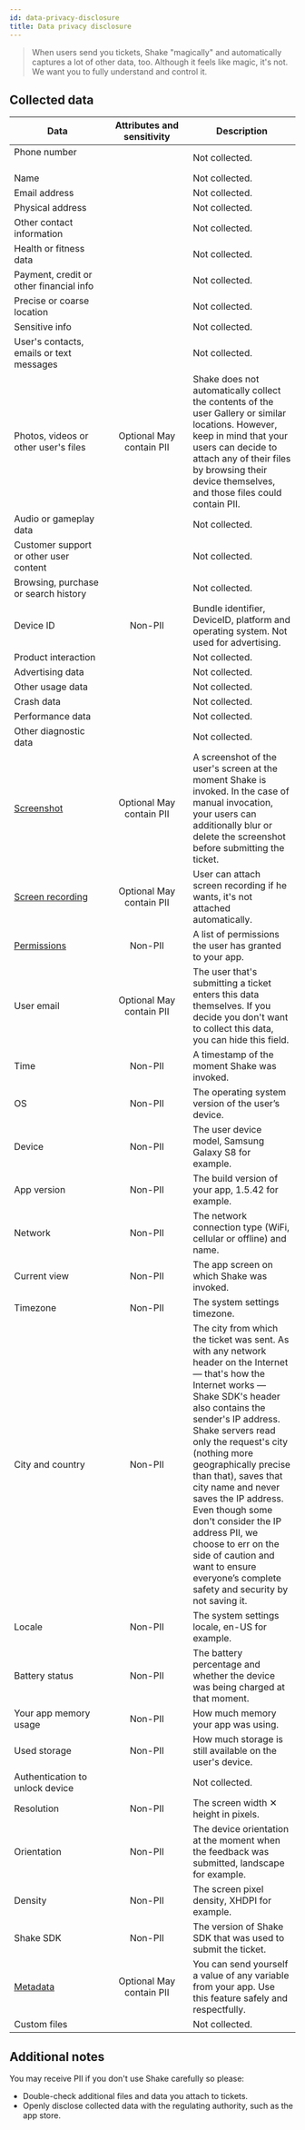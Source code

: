 ```yaml
---
id: data-privacy-disclosure
title: Data privacy disclosure
---
```

>When users send you tickets, Shake "magically" and automatically captures a lot of other data, too. Although it feels like magic, it's not. We want you to fully understand and control it.

## Collected data

| Data                                                                                                                                                                                                                            |  Attributes and sensitivity | Description                                                                                                                                                                                                                                                                                                                                                                                                                                                                                               |
|---------------------------------------------------------------------------------------------------------------------------------------------------------------------------------------------------------------------------------|:---------------------------:|-----------------------------------------------------------------------------------------------------------------------------------------------------------------------------------------------------------------------------------------------------------------------------------------------------------------------------------------------------------------------------------------------------------------------------------------------------------------------------------------------------------|
| Phone number &nbsp;&nbsp;&nbsp;&nbsp;&nbsp;&nbsp;&nbsp;&nbsp;&nbsp;&nbsp;&nbsp;&nbsp;&nbsp;&nbsp;&nbsp;&nbsp;&nbsp;&nbsp;&nbsp;&nbsp;&nbsp;&nbsp;&nbsp;&nbsp;&nbsp;&nbsp;&nbsp;&nbsp;&nbsp;&nbsp;&nbsp;&nbsp;&nbsp;&nbsp;&nbsp; | &nbsp;&nbsp;&nbsp;&nbsp;&nbsp;&nbsp;&nbsp;&nbsp;&nbsp;&nbsp;&nbsp;&nbsp;&nbsp;&nbsp;&nbsp;&nbsp;&nbsp;&nbsp;&nbsp;&nbsp;&nbsp;&nbsp;&nbsp;&nbsp;&nbsp;&nbsp;&nbsp;&nbsp;&nbsp;&nbsp; | Not collected.                                                                                                                                                                                                                                                                                                                                                                                                                                                                                            |
| Name                                                                                                                                                                                                                            |        | Not collected.                                                                                                                                                                                                                                                                                                                                                                                                                                                                                            |
| Email address                                                                                                                                                                                                                   |        | Not collected.                                                                                                                                                                                                                                                                                                                                                                                                                                                                                            |
| Physical address                                                                                                                                                                                                                |        | Not collected.                                                                                                                                                                                                                                                                                                                                                                                                                                                                                            |
| Other contact information                                                                                                                                                                                                       |        | Not collected.                                                                                                                                                                                                                                                                                                                                                                                                                                                                                            |
| Health or fitness data                                                                                                                                                                                                          |        | Not collected.                                                                                                                                                                                                                                                                                                                                                                                                                                                                                            |
| Payment, credit or other financial info                                                                                                                                                                                         |        | Not collected.                                                                                                                                                                                                                                                                                                                                                                                                                                                                                            |
| Precise or coarse location                                                                                                                                                                                                      |        | Not collected.                                                                                                                                                                                                                                                                                                                                                                                                                                                                                            |
| Sensitive info                                                                                                                                                                                                                  |        | Not collected.                                                                                                                                                                                                                                                                                                                                                                                                                                                                                            |
| User's contacts, emails or text messages                                                                                                                                                                                        |        | Not collected.                                                                                                                                                                                                                                                                                                                                                                                                                                                                                            |
| Photos, videos or other user's files                                                                                                                                                                                            | <span class="tag-button">Optional</span> <span class="tag-button pink-tag-button">May contain PII</span>  | Shake does not automatically collect the contents of the user Gallery or similar locations. However, keep in mind that your users can decide to attach any of their files by browsing their device themselves, and those files could contain PII.                                                                                                                                                                                                                                                         |
| Audio or gameplay data                                                                                                                                                                                                          |        | Not collected.                                                                                                                                                                                                                                                                                                                                                                                                                                                                                            |
| Customer support or other user content                                                                                                                                                                                          |        | Not collected.                                                                                                                                                                                                                                                                                                                                                                                                                                                                                            |
| Browsing, purchase or search history                                                                                                                                                                                            |        | Not collected.                                                                                                                                                                                                                                                                                                                                                                                                                                                                                            |
| Device ID                                                                                                                                                                                                                       |  <span class="tag-button green-tag-button">Non-PII</span>       | Bundle identifier, DeviceID, platform and operating system. Not used for advertising.                                                                                                                                                                                                                                                                                                                                                                                                                     |
| Product interaction                                                                                                                                                                                                             |    | Not collected.                                                                                                                                                                                                                                                                                                                                                                                                                                                                                            |
| Advertising data                                                                                                                                                                                                                |        | Not collected.                                                                                                                                                                                                                                                                                                                                                                                                                                                                                            |
| Other usage data                                                                                                                                                                                                                |        | Not collected.                                                                                                                                                                                                                                                                                                                                                                                                                                                                                            |
| Crash data                                                                                                                                                                                                                      |        | Not collected.                                                                                                                                                                                                                                                                                                                                                                                                                                                                                            |
| Performance data                                                                                                                                                                                                                |          | Not collected.                                                                                                                                                                                                                                                                                                                                                                                                                                                                                            |
| Other diagnostic data                                                                                                                                                                                                           |         | Not collected.                                                                                                                                                                                                                                                                                                                                                                                                                                                                                            |
| [Screenshot](/web/configuration-and-data/screen-capture.md)                                                                                                                                                                     | <span class="tag-button">Optional</span> <span class="tag-button pink-tag-button">May contain PII</span>    | A screenshot of the user's screen at the moment Shake is invoked. In the case of manual invocation, your users can additionally blur or delete the screenshot before submitting the ticket.                                                                                                                                                                                                                                                                                                               | 
| [Screen recording](/web/configuration-and-data/screen-recording.md)                                                                                                                                                             | <span class="tag-button">Optional</span> <span class="tag-button pink-tag-button">May contain PII</span>   | User can attach screen recording if he wants, it's not attached automatically.                                                                                                                                                                                                                                                                                                                                                                                                                            |
| [Permissions](/web/configuration-and-data/data-attached-by-default.md)                                                                                                                                                          | <span class="tag-button green-tag-button">Non-PII</span>                                                                     | A list of permissions the user has granted to your app.                                                                                                                                                                                                                                                                                                                                                                                                                                                   |
| User email                                                                                                                                                                                                                      | <span class="tag-button">Optional</span> <span class="tag-button pink-tag-button">May contain PII</span>   | The user that's submitting a ticket enters this data themselves. If you decide you don't want to collect this data, you can hide this field.                                                                                                                                                                                                                                                                                                                                                              |
| Time                                                                                                                                                                                                                            | <span class="tag-button green-tag-button">Non-PII</span>                                                                     | A timestamp of the moment Shake was invoked.                                                                                                                                                                                                                                                                                                                                                                                                                                                              |
| OS                                                                                                                                                                                                                              | <span class="tag-button green-tag-button">Non-PII</span>                                                                     | The operating system version of the user’s device.                                                                                                                                                                                                                                                                                                                                                                                                                                                        |
| Device                                                                                                                                                                                                                          | <span class="tag-button green-tag-button">Non-PII</span>                                                                     | The user device model, Samsung Galaxy S8 for example.                                                                                                                                                                                                                                                                                                                                                                                                                                                     |
| App version                                                                                                                                                                                                                     | <span class="tag-button green-tag-button">Non-PII</span>                                                                     | The build version of your app, 1.5.42 for example.                                                                                                                                                                                                                                                                                                                                                                                                                                                        |
| Network                                                                                                                                                                                                                         | <span class="tag-button green-tag-button">Non-PII</span>                                                                     | The network connection type (WiFi, cellular or offline) and name.                                                                                                                                                                                                                                                                                                                                                                                                                                         |
| Current view                                                                                                                                                                                                                    | <span class="tag-button green-tag-button">Non-PII</span>                                                                     | The app screen on which Shake was invoked.                                                                                                                                                                                                                                                                                                                                                                                                                                                                |
| Timezone                                                                                                                                                                                                                        | <span class="tag-button green-tag-button">Non-PII</span>                                                                     | The system settings timezone.                                                                                                                                                                                                                                                                                                                                                                                                                                                                             |
| City and country                                                                                                                                                                                                                | <span class="tag-button green-tag-button">Non-PII</span>                                                                     | The city from which the ticket was sent. As with any network header on the Internet — that's how the Internet works — Shake SDK's header also contains the sender's IP address. Shake servers read only the request's city (nothing more geographically precise than that), saves that city name and never saves the IP address. Even though some don't consider the IP address PII, we choose to err on the side of caution and want to ensure everyone’s complete safety and security by not saving it. |
| Locale                                                                                                                                                                                                                          | <span class="tag-button green-tag-button">Non-PII</span>                                                                     | The system settings locale, en-US for example.                                                                                                                                                                                                                                                                                                                                                                                                                                                            |
| Battery status                                                                                                                                                                                                                  | <span class="tag-button green-tag-button">Non-PII</span>                                                                     | The battery percentage and whether the device was being charged at that moment.                                                                                                                                                                                                                                                                                                                                                                                                                           |
| Your app memory usage                                                                                                                                                                                                           | <span class="tag-button green-tag-button">Non-PII</span>                                                                     | How much memory your app was using.                                                                                                                                                                                                                                                                                                                                                                                                                                                                       |
| Used storage                                                                                                                                                                                                                    | <span class="tag-button green-tag-button">Non-PII</span>                                                                     | How much storage is still available on the user's device.                                                                                                                                                                                                                                                                                                                                                                                                                                                 |
| Authentication to unlock device                                                                                                                                                                                                 |                                                                      | Not collected.                                                                                                                                                                                                                                                                                                                                                                                                                                                                                            |
| Resolution                                                                                                                                                                                                                      | <span class="tag-button green-tag-button">Non-PII</span>                                                                     | The screen width ✕ height in pixels.                                                                                                                                                                                                                                                                                                                                                                                                                                                                      |
| Orientation                                                                                                                                                                                                                     | <span class="tag-button green-tag-button">Non-PII</span>                                                                     | The device orientation at the moment when the feedback was submitted, landscape for example.                                                                                                                                                                                                                                                                                                                                                                                                              |
| Density                                                                                                                                                                                                                         | <span class="tag-button green-tag-button">Non-PII</span>                                                                     | The screen pixel density, XHDPI for example.                                                                                                                                                                                                                                                                                                                                                                                                                                                              |
| Shake SDK                                                                                                                                                                                                                       | <span class="tag-button green-tag-button">Non-PII</span>                                                                     | The version of Shake SDK that was used to submit the ticket.                                                                                                                                                                                                                                                                                                                                                                                                                                              |
| [Metadata](/web/configuration-and-data/ticket-metadata.md)                                                                                                                                                                      |  <span class="tag-button ">Optional</span> <span class="tag-button pink-tag-button">May contain PII</span>                                                                                                                            | You can send yourself a value of any variable from your app. Use this feature safely and respectfully.                                                                                                                                                                                                                                                                                                                                                                                                    |
| Custom files                                                                                                                                                                                                                    |                                                                                                                              | Not collected.                                                                                                                                                                                                                                                                                                                                                                                                                                                                                            |



## Additional notes

You may receive PII if you don't use Shake carefully so please:
* Double-check additional files and data you attach to tickets.
* Openly disclose collected data with the regulating authority, such as the app store.
